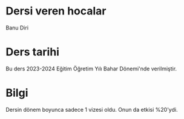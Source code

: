 # Dersi veren hocalar
Banu Diri
# Ders tarihi
Bu ders 2023-2024 Eğitim Öğretim Yılı Bahar Dönemi'nde verilmiştir.
# Bilgi
Dersin dönem boyunca sadece 1 vizesi oldu. Onun da etkisi %20'ydi.